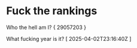 # Fuck the rankings

Who the hell am I?
{ 29057203 }

What fucking year is it?
[ 2025-04-02T23:16:40Z ]
